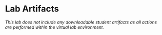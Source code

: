 # Lab Artifacts
*_This lab does not include any downloadable student artifacts as all actions are performed within the virtual lab environment._*